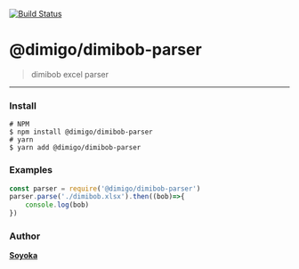 [![Build Status](https://travis-ci.com/Muzihuzi/dimibob-parser.svg?branch=main)](https://travis-ci.com/Muzihuzi/dimibob-parser)
# @dimigo/dimibob-parser

> dimibob excel parser

---


### Install

```
# NPM
$ npm install @dimigo/dimibob-parser
# yarn
$ yarn add @dimigo/dimibob-parser
```

### Examples

```js
const parser = require('@dimigo/dimibob-parser')
parser.parse('./dimibob.xlsx').then((bob)=>{
    console.log(bob)
})

```

### Author

**[Soyoka](https://github.com/soyoka)**

